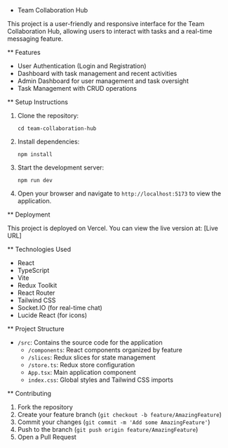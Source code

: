 * Team Collaboration Hub

This project is a user-friendly and responsive interface for the Team Collaboration Hub, allowing users to interact with tasks and a real-time messaging feature.

** Features

- User Authentication (Login and Registration)
- Dashboard with task management and recent activities
- Admin Dashboard for user management and task oversight
- Task Management with CRUD operations


** Setup Instructions

1. Clone the repository:
   ```
   cd team-collaboration-hub
   ```

2. Install dependencies:
   ```
   npm install
   ```

3. Start the development server:
   ```
   npm run dev
   ```

4. Open your browser and navigate to `http://localhost:5173` to view the application.

** Deployment

This project is deployed on Vercel. You can view the live version at: [Live URL]

** Technologies Used

- React
- TypeScript
- Vite
- Redux Toolkit
- React Router
- Tailwind CSS
- Socket.IO (for real-time chat)
- Lucide React (for icons)

** Project Structure

- `/src`: Contains the source code for the application
  - `/components`: React components organized by feature
  - `/slices`: Redux slices for state management
  - `/store.ts`: Redux store configuration
  - `App.tsx`: Main application component
  - `index.css`: Global styles and Tailwind CSS imports

** Contributing

1. Fork the repository
2. Create your feature branch (`git checkout -b feature/AmazingFeature`)
3. Commit your changes (`git commit -m 'Add some AmazingFeature'`)
4. Push to the branch (`git push origin feature/AmazingFeature`)
5. Open a Pull Request

